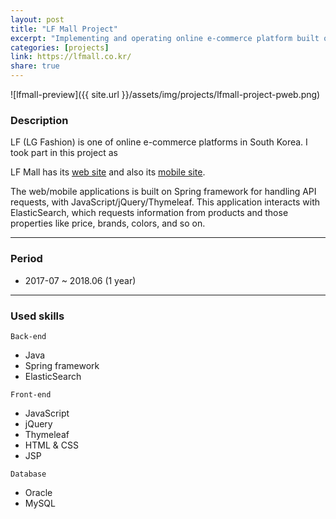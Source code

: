 ```yaml
---
layout: post
title: "LF Mall Project"
excerpt: "Implementing and operating online e-commerce platform built on Spring framework by handling API request, with JavaScript/jQuery/Thymeleaf"
categories: [projects]
link: https://lfmall.co.kr/
share: true
---
```


![lfmall-preview]({{ site.url }}/assets/img/projects/lfmall-project-pweb.png)

### Description
LF (LG Fashion) is one of online e-commerce platforms in South Korea. I took part in this project as

LF Mall has its [web site](https://www.lfmall.com/) and also its [mobile site](https://m.lfmall.com/).

The web/mobile applications is built on Spring framework for handling API requests, with JavaScript/jQuery/Thymeleaf.
This application interacts with ElasticSearch, which requests information from products and those properties like price, brands, colors, and so on.

---

### Period
* 2017-07 ~ 2018.06 (1 year)

---

### Used skills
`Back-end`
- Java
- Spring framework
- ElasticSearch

`Front-end`
- JavaScript
- jQuery
- Thymeleaf
- HTML & CSS
- JSP

`Database`
- Oracle
- MySQL
